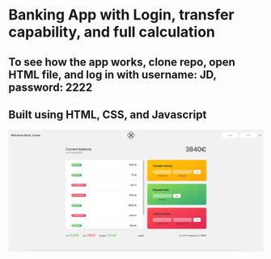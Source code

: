 # Banking App with Login, transfer capability, and full calculation

## To see how the app works, clone repo, open HTML file, and log in with username: JD, password: 2222

## Built using HTML, CSS, and Javascript

![Screenshot](bankist/bankistss.png)
